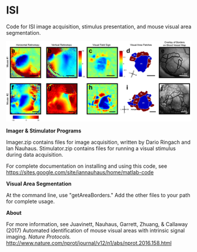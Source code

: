 # ISI
Code for ISI image acquisition, stimulus presentation, and mouse visual area segmentation.

![Alt text](https://github.com/SNLC/ISI/blob/master/NP-P160101A%20Fig%204.png?raw=true?raw=true "Figure 4 from Juavinett, Nauhaus, Garrett & Callaway 2016")


**Imager & Stimulator Programs**

Imager.zip contains files for image acquisition, written by Dario Ringach and Ian Nauhaus.
Stimulator.zip contains files for running a visual stimulus during data acquisition.

For complete documentation on installing and using this code, see https://sites.google.com/site/iannauhaus/home/matlab-code

**Visual Area Segmentation**

At the command line, use "getAreaBorders." Add the other files to your path for complete usage.

**About**

For more information, see Juavinett, Nauhaus, Garrett, Zhuang, & Callaway (2017) Automated identification of mouse visual areas with intrinsic signal imaging. <i>Nature Protocols.</i> http://www.nature.com/nprot/journal/v12/n1/abs/nprot.2016.158.html
